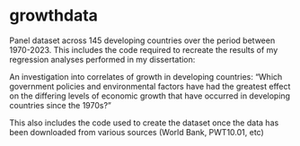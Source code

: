 # growthdata
Panel dataset across 145 developing countries over the period between 1970-2023.
This includes the code required to recreate the results of my regression analyses performed in my dissertation:

An investigation into correlates of growth in developing countries: “Which government policies and environmental factors have had the greatest effect on the differing levels of economic growth that have occurred in developing countries since the 1970s?”

This also includes the code used to create the dataset once the data has been downloaded from various sources (World Bank, PWT10.01, etc)
